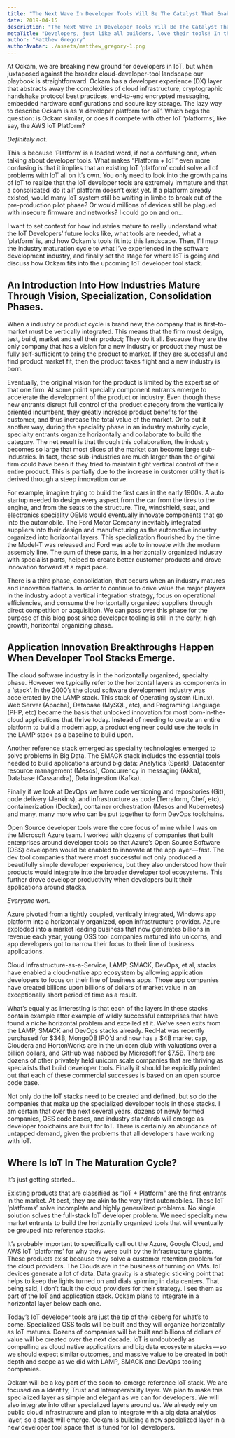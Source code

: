 ```yaml
---
title: "The Next Wave In Developer Tools Will Be The Catalyst That Enables The Internet Of Things."
date: 2019-04-15
description: "The Next Wave In Developer Tools Will Be The Catalyst That Enables The Internet Of Things."
metaTitle: "Developers, just like all builders, love their tools! In this blog we will look to the past to learn how developer tools will transform security and threats in IoT"
author: "Matthew Gregory"
authorAvatar: ./assets/matthew_gregory-1.png
---
```

At Ockam, we are breaking new ground for developers in IoT, but when juxtaposed against the broader cloud-developer-tool landscape our playbook is straightforward. Ockam has a developer experience (DX) layer that abstracts away the complexities of cloud infrastructure, cryptographic handshake protocol best practices, end-to-end encrypted messaging, embedded hardware configurations and secure key storage. The lazy way to describe Ockam is as ‘a developer platform for IoT’. Which begs the question: is Ockam similar, or does it compete with other IoT ‘platforms’, like say, the AWS IoT Platform?

*Definitely not.*

This is because ‘Platform’ is a loaded word, if not a confusing one, when talking about developer tools. What makes “Platform + IoT” even more confusing is that it implies that an existing IoT ‘platform’ could solve all of problems with IoT all on it’s own. You only need to look into the growth pains of IoT to realize that the IoT developer tools are extremely immature and that a consolidated ‘do it all’ platform doesn’t exist yet. If a platform already existed, would many IoT system still be waiting in limbo to break out of the pre-production pilot phase? Or would millions of devices still be plagued with insecure firmware and networks? I could go on and on...

I want to set context for how industries mature to really understand what the IoT Developers’ future looks like, what tools are needed, what a ‘platform’ is, and how Ockam's tools fit into this landscape. Then, I’ll map the industry maturation cycle to what I’ve experienced in the software development industry, and finally set the stage for where IoT is going and discuss how Ockam fits into the upcoming IoT developer tool stack.

## An Introduction Into How Industries Mature Through Vision, Specialization, Consolidation Phases.

When a industry or product cycle is brand new, the company that is first-to-market must be vertically integrated. This means that the firm must design, test, build, market and sell their product; They do it all. Because they are the only company that has a vision for a new industry or product they must be fully self-sufficient to bring the product to market. If they are successful and find product market fit, then the product takes flight and a new industry is born.

Eventually, the original vision for the product is limited by the expertise of that one firm. At some point specialty component entrants emerge to accelerate the development of the product or industry. Even though these new entrants disrupt full control of the product category from the vertically oriented incumbent, they greatly increase product benefits for the customer, and thus increase the total value of the market. Or to put it another way, during the speciality phase in an industry maturity cycle, specialty entrants organize horizontally and collaborate to build the category. The net result is that through this collaboration, the industry becomes so large that most slices of the market can become large sub-industries. In fact, these sub-industries are much larger than the original firm could have been if they tried to maintain tight vertical control of their entire product. This is partially due to the increase in customer utility that is derived through a steep innovation curve.

For example, imagine trying to build the first cars in the early 1900s. A auto startup needed to design every aspect from the car from the tires to the engine, and from the seats to the structure. Tire, windshield, seat, and electronics speciality OEMs would eventually innovate components that go into the automobile. The Ford Motor Company inevitably integrated suppliers into their design and manufacturing as the automotive industry organized into horizontal layers. This specialization flourished by the time the Model-T was released and Ford was able to innovate with the modern assembly line. The sum of these parts, in a horizontally organized industry with specialist parts, helped to create better customer products and drove innovation forward at a rapid pace.

There is a third phase, consolidation, that occurs when an industry matures and innovation flattens. In order to continue to drive value the major players in the industry adopt a vertical integration strategy, focus on operational efficiencies, and consume the horizontally organized suppliers through direct competition or acquisition. We can pass over this phase for the purpose of this blog post since developer tooling is still in the early, high growth, horizontal organizing phase.

## Application Innovation Breakthroughs Happen When Developer Tool Stacks Emerge.

The cloud software industry is in the horizontally organized, specialty phase. However we typically refer to the horizontal layers as components in a ‘stack’. In the 2000’s the cloud software development industry was accelerated by the LAMP stack. This stack of Operating system (Linux), Web Server (Apache), Database (MySQL, etc), and Programing Language (PHP, etc) became the basis that unlocked innovation for most born-in-the-cloud applications that thrive today. Instead of needing to create an entire platform to build a modern app, a product engineer could use the tools in the LAMP stack as a baseline to build upon.

Another reference stack emerged as speciality technologies emerged to solve problems in Big Data. The SMACK stack includes the essential tools needed to build applications around big data: Analytics (Spark), Datacenter resource management (Mesos), Concurrency in messaging (Akka), Database (Cassandra), Data ingestion (Kafka).

Finally if we look at DevOps we have code versioning and repositories (Git), code delivery (Jenkins), and infrastructure as code (Terraform, Chef, etc), containerization (Docker), container orchestration (Mesos and Kubernetes) and many, many more who can be put together to form DevOps toolchains.

Open Source developer tools were the core focus of mine while I was on the Microsoft Azure team. I worked with dozens of companies that built enterprises around developer tools so that Azure’s Open Source Software (OSS) developers would be enabled to innovate at the app layer — fast. The dev tool companies that were most successful not only produced a beautifully simple developer experience, but they also understood how their products would integrate into the broader developer tool ecosystems. This further drove developer productivity when developers built their applications around stacks.

*Everyone won.*

Azure pivoted from a tightly coupled, vertically integrated, Windows app platform into a horizontally organized, open infrastructure provider. Azure exploded into a market leading business that now generates billions in revenue each year, young OSS tool companies matured into unicorns, and app developers got to narrow their focus to their line of business applications.

Cloud Infrastructure-as-a-Service, LAMP, SMACK, DevOps, et al, stacks have enabled a cloud-native app ecosystem by allowing application developers to focus on their line of business apps. Those app companies have created billions upon billions of dollars of market value in an exceptionally short period of time as a result.

What’s equally as interesting is that each of the layers in these stacks contain example after example of wildly successful enterprises that have found a niche horizontal problem and excelled at it. We’ve seen exits from the LAMP, SMACK and DevOps stacks already. RedHat was recently purchased for $34B, MongoDB IPO’d and now has a $4B market cap, Cloudera and HortonWorks are in the unicorn club with valuations over a billion dollars, and GitHub was nabbed by Microsoft for $7.5B. There are dozens of other privately held unicorn scale companies that are thriving as specialists that build developer tools. Finally it should be explicitly pointed out that each of these commercial successes is based on an open source code base.

Not only do the IoT stacks need to be created and defined, but so do the companies that make up the specialized developer tools in those stacks. I am certain that over the next several years, dozens of newly formed companies, OSS code bases, and industry standards will emerge as developer toolchains are built for IoT. There is certainly an abundance of untapped demand, given the problems that all developers have working with IoT.

## Where Is IoT In The Maturation Cycle?
It’s just getting started…

Existing products that are classified as “IoT + Platform” are the first entrants in the market. At best, they are akin to the very first automobiles. These IoT ‘platforms’ solve incomplete and highly generalized problems. No single solution solves the full-stack IoT developer problem. We need specialty new market entrants to build the horizontally organized tools that will eventually be grouped into reference stacks.

It’s probably important to specifically call out the Azure, Google Cloud, and AWS IoT ‘platforms’ for why they were built by the infrastructure giants. These products exist because they solve a customer retention problem for the cloud providers. The Clouds are in the business of turning on VMs. IoT devices generate a lot of data. Data gravity is a strategic sticking point that helps to keep the lights turned on and dials spinning in data centers. That being said, I don’t fault the cloud providers for their strategy. I see them as part of the IoT and application stack. Ockam plans to integrate in a horizontal layer below each one.

Today’s IoT developer tools are just the tip of the iceberg for what’s to come. Specialized OSS tools will be built and they will organize horizontally as IoT matures. Dozens of companies will be built and billions of dollars of value will be created over the next decade. IoT is undoubtedly as compelling as cloud native applications and big data ecosystem stacks — so we should expect similar outcomes, and massive value to be created in both depth and scope as we did with LAMP, SMACK and DevOps tooling companies.

Ockam will be a key part of the soon-to-emerge reference IoT stack. We are focused on a Identity, Trust and Interoperability layer. We plan to make this specialized layer as simple and elegant as we can for developers. We will also integrate into other specialized layers around us. We already rely on public cloud infrastructure and plan to integrate with a big data analytics layer, so a stack will emerge. Ockam is building a new specialized layer in a new developer tool space that is tuned for IoT developers.
